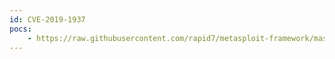 ```yaml
---
id: CVE-2019-1937
pocs:
    - https://raw.githubusercontent.com/rapid7/metasploit-framework/master/modules/exploits/linux/http/cisco_ucs_rce.rb
---
```

